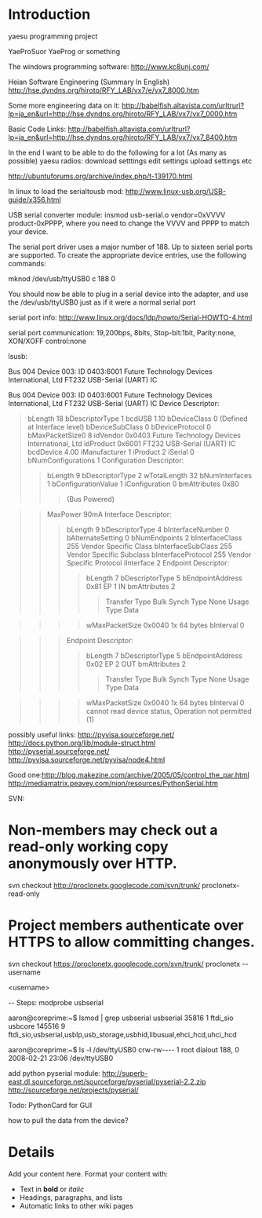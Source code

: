 # Introduction #
yaesu programming project

YaeProSuor  YaeProg or something

The windows programming software:
http://www.kc8unj.com/

Heian Software Engineering (Summary In English)
http://hse.dyndns.org/hiroto/RFY_LAB/vx7/e/vx7_8000.htm

Some more engineering data on it:
http://babelfish.altavista.com/urltrurl?lp=ja_en&url=http://hse.dyndns.org/hiroto/RFY_LAB/vx7/vx7_0000.htm

Basic Code Links:
http://babelfish.altavista.com/urltrurl?lp=ja_en&url=http://hse.dyndns.org/hiroto/RFY_LAB/vx7/vx7_8400.htm

In the end I want to be able to do the following for a lot (As many as possible) yaesu radios:
download setttings
edit settings
upload settings
etc

http://ubuntuforums.org/archive/index.php/t-139170.html

In linux to load the serialtousb mod:
http://www.linux-usb.org/USB-guide/x356.html

USB serial converter module: insmod usb-serial.o vendor=0xVVVV product-0xPPPP, where you need to change the VVVV and PPPP to match your device.

The serial port driver uses a major number of 188. Up to sixteen serial ports are supported. To create the appropriate device entries, use the following commands:

mknod /dev/usb/ttyUSB0 c 188 0

You should now be able to plug in a serial device into the adapter,
and use the /dev/usb/ttyUSB0 just as if it were a
normal serial port

serial port info:
http://www.linux.org/docs/ldp/howto/Serial-HOWTO-4.html

serial port communication:
19,200bps, 8bits, Stop-bit:1bit, Parity:none, XON/XOFF control:none



lsusb:

Bus 004 Device 003: ID 0403:6001 Future Technology Devices International, Ltd FT232 USB-Serial (UART) IC

Bus 004 Device 003: ID 0403:6001 Future Technology Devices International, Ltd FT232 USB-Serial (UART) IC
Device Descriptor:
> bLength                18
> bDescriptorType         1
> bcdUSB               1.10
> bDeviceClass            0 (Defined at Interface level)
> bDeviceSubClass         0
> bDeviceProtocol         0
> bMaxPacketSize0         8
> idVendor           0x0403 Future Technology Devices International, Ltd
> idProduct          0x6001 FT232 USB-Serial (UART) IC
> bcdDevice            4.00
> iManufacturer           1
> iProduct                2
> iSerial                 0
> bNumConfigurations      1
> Configuration Descriptor:
> > bLength                 9
> > bDescriptorType         2
> > wTotalLength           32
> > bNumInterfaces          1
> > bConfigurationValue     1
> > iConfiguration          0
> > bmAttributes         0x80
> > > (Bus Powered)

> > MaxPower               90mA
> > Interface Descriptor:
> > > bLength                 9
> > > bDescriptorType         4
> > > bInterfaceNumber        0
> > > bAlternateSetting       0
> > > bNumEndpoints           2
> > > bInterfaceClass       255 Vendor Specific Class
> > > bInterfaceSubClass    255 Vendor Specific Subclass
> > > bInterfaceProtocol    255 Vendor Specific Protocol
> > > iInterface              2
> > > Endpoint Descriptor:
> > > > bLength                 7
> > > > bDescriptorType         5
> > > > bEndpointAddress     0x81  EP 1 IN
> > > > bmAttributes            2
> > > > > Transfer Type            Bulk
> > > > > Synch Type               None
> > > > > Usage Type               Data

> > > > wMaxPacketSize     0x0040  1x 64 bytes
> > > > bInterval               0

> > > Endpoint Descriptor:
> > > > bLength                 7
> > > > bDescriptorType         5
> > > > bEndpointAddress     0x02  EP 2 OUT
> > > > bmAttributes            2
> > > > > Transfer Type            Bulk
> > > > > Synch Type               None
> > > > > Usage Type               Data

> > > > wMaxPacketSize     0x0040  1x 64 bytes
> > > > bInterval               0
cannot read device status, Operation not permitted (1)



possibly useful links:
http://pyvisa.sourceforge.net/
http://docs.python.org/lib/module-struct.html
http://pyserial.sourceforge.net/
http://pyvisa.sourceforge.net/pyvisa/node4.html

Good one:http://blog.makezine.com/archive/2005/05/control_the_par.html
http://mediamatrix.peavey.com/nion/resources/PythonSerial.htm

SVN:

# Non-members may check out a read-only working copy anonymously over HTTP.
svn checkout http://proclonetx.googlecode.com/svn/trunk/ proclonetx-read-only


# Project members authenticate over HTTPS to allow committing changes.
svn checkout https://proclonetx.googlecode.com/svn/trunk/ proclonetx --username 

&lt;username&gt;




--
Steps:
modprobe usbserial

aaron@coreprime:~$ lsmod | grep usbserial
usbserial              35816  1 ftdi\_sio
usbcore               145516  9 ftdi\_sio,usbserial,usblp,usb\_storage,usbhid,libusual,ehci\_hcd,uhci\_hcd

aaron@coreprime:~$ ls -l /dev/ttyUSB0
crw-rw---- 1 root dialout 188, 0 2008-02-21 23:06 /dev/ttyUSB0

add python pyserial module:
http://superb-east.dl.sourceforge.net/sourceforge/pyserial/pyserial-2.2.zip
http://sourceforge.net/projects/pyserial/


Todo:
PythonCard for GUI

how to pull the data from the device?

# Details #

Add your content here.  Format your content with:
  * Text in **bold** or _italic_
  * Headings, paragraphs, and lists
  * Automatic links to other wiki pages
